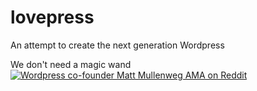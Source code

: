 lovepress
=========

An attempt to create the next generation Wordpress

We don't need a magic wand
[![Wordpress co-founder Matt Mullenweg AMA on Reddit](http://s9.postimg.org/y2jp32dgv/lovepress.png)](http://www.reddit.com/r/IAmA/comments/1jg781/i_am_matt_mullenweg_cofounder_of_wordpress_18_of/)
